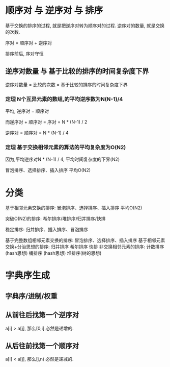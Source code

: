 # 顺序对 与 逆序对 与 排序

基于交换的排序的过程, 就是把逆序对转为顺序对的过程. 逆序对的数量, 就是交换的次数.

序对 = 顺序对 + 逆序对

排序前后, 序对守恒

## 逆序对数量 与 基于比较的排序的时间复杂度下界

逆序对数量 = 比较的次数 = 基于比较的排序的时间复杂度下界

### 定理 N个互异元素的数组,的平均逆序数为N(N-1)/4

平均, 逆序对 = 顺序对

而逆序对 + 顺序对 = 序对 = N * (N-1) / 2

逆序对 = 顺序对 = N * (N-1) / 4

### 定理 基于交换相邻元素的算法的平均复杂度为O(N2)
因为,平均逆序对N * (N-1) / 4, 平均时间复杂度的下界(N2)

冒泡排序、选择排序、插入排序 平均O(N2)


# 分类

基于相邻元素交换的排序: 冒泡排序、选择排序、插入排序 平均O(N2)

突破O(N2)的排序: 希尔排序/堆排序/归并排序/快排

稳定排序: 归并排序、插入排序、冒泡排序


基于完整数组相邻元素交换的排序: 冒泡排序、选择排序、插入排序
基于相邻元素交换+分治思想的排序: 归并排序 希尔排序 快排
非交换相邻元素的排序: 计数排序(hash思想) 桶排序 (hash思想) 堆排序(树的思想)



# 字典序生成

## 字典序/进制/权重


## 从前往后找第一个逆序对

a[i] > a[j], 那么[0,i] 必然是递增的.

## 从后往前找第一个顺序对

a[i] < a[j], 那么[j,n) 必然是递减的.

